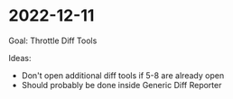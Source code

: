 2022-12-11
==========

Goal: Throttle Diff Tools

Ideas: 
- Don't open additional diff tools if 5-8 are already open
- Should probably be done inside Generic Diff Reporter

